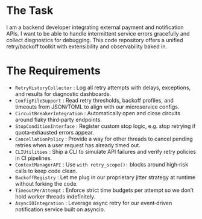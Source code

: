 # The Task

I am a backend developer integrating external payment and notification APIs. I want to be able to handle intermittent service errors gracefully and collect diagnostics for debugging. This code repository offers a unified retry/backoff toolkit with extensibility and observability baked in.

# The Requirements

* `RetryHistoryCollector` : Log all retry attempts with delays, exceptions, and results for diagnostic dashboards.  
* `ConfigFileSupport` : Read retry thresholds, backoff profiles, and timeouts from JSON/TOML to align with our microservice configs.  
* `CircuitBreakerIntegration` : Automatically open and close circuits around flaky third‐party endpoints.  
* `StopConditionInterface` : Register custom stop logic, e.g. stop retrying if quota‐exhausted errors appear.  
* `CancellationPolicy` : Provide a way for other threads to cancel pending retries when a user request has already timed out.  
* `CLIUtilities` : Ship a CLI to simulate API failures and verify retry policies in CI pipelines.  
* `ContextManagerAPI` : Use `with retry_scope():` blocks around high‐risk calls to keep code clean.  
* `BackoffRegistry` : Let me plug in our proprietary jitter strategy at runtime without forking the code.  
* `TimeoutPerAttempt` : Enforce strict time budgets per attempt so we don’t hold worker threads indefinitely.  
* `AsyncIOIntegration` : Leverage async retry for our event‐driven notification service built on asyncio.  
